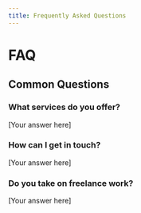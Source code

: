```yaml
---
title: Frequently Asked Questions
---
```


# FAQ

## Common Questions

### What services do you offer?
[Your answer here]

### How can I get in touch?
[Your answer here]

### Do you take on freelance work?
[Your answer here] 